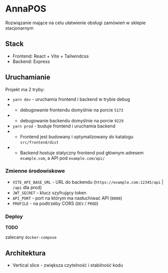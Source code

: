 # AnnaPOS
Rozwiązanie mające na celu ułatwienie obsługi zamówień w sklepie stacjonarnym

## Stack
- Frontend: React + Vite + Tailwindcss
- Backend: Express

## Uruchamianie

Projekt ma 2 tryby:
- `yarn dev` - uruchamia frontend i backend w trybie debug
- - debugowanie frontendu domyślnie na porcie `5173`
- - debugowanie backendu domyślnie na porcie `9229`
- `yarn prod` - buduje frontend i uruchamia backend
- - Frontend jest budowany i optymalizowany do katalogu `src/frontend/dist`
- - Backend hostuje statyczny frontend pod głównym adresem `example.com`, a API pod `example.com/api/`

### Zmienne środowiskowe
- `VITE_API_BASE_URL` - URL do backendu (`https://example.com:12345/api` | `/api` dla prod)
- `JWT_SECRET` - klucz szyfrujący token
- `API_PORT` - port na którym ma nasłuchiwać API (`8080`)
- `PROFILE` - na podtrzeby CORS (`DEV` / `PROD`)

### Deploy
**TODO**

zalecany `docker-compose`

## Architektura

- Vertical slice - zwiększa czytelność i stabilność kodu